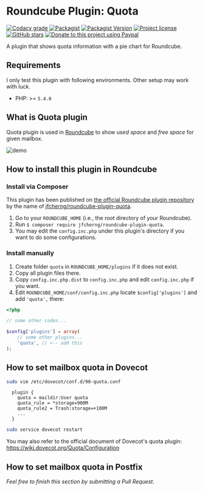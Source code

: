 # Roundcube Plugin: Quota

[![Codacy grade](https://img.shields.io/codacy/grade/3a7a07d2ed67434e8e8582ea4ec9867b/v6?style=flat-square)](https://app.codacy.com/project/jfcherng/roundcube-plugin-quota/dashboard)
[![Packagist](https://img.shields.io/packagist/dt/jfcherng/quota?style=flat-square)](https://packagist.org/packages/jfcherng/quota)
[![Packagist Version](https://img.shields.io/packagist/v/jfcherng/quota?style=flat-square)](https://packagist.org/packages/jfcherng/quota)
[![Project license](https://img.shields.io/github/license/jfcherng/roundcube-plugin-quota?style=flat-square)](https://github.com/jfcherng/roundcube-plugin-quota/blob/v6/LICENSE)
[![GitHub stars](https://img.shields.io/github/stars/jfcherng/roundcube-plugin-quota?style=flat-square&logo=github)](https://github.com/jfcherng/roundcube-plugin-quota/stargazers)
[![Donate to this project using Paypal](https://img.shields.io/badge/paypal-donate-blue.svg?style=flat-square&logo=paypal)](https://www.paypal.me/jfcherng/5usd)

A plugin that shows quota information with a pie chart for Roundcube.

## Requirements

I only test this plugin with following environments. Other setup may work with luck.

- PHP: >= `5.4.0`

## What is Quota plugin

Quota plugin is used in [Roundcube](https://roundcube.net/) to show
_used space_ and _free space_ for given mailbox.

![demo](https://raw.githubusercontent.com/jfcherng/roundcube-quota-plugin/master/doc/screenshot/demo.png)

## How to install this plugin in Roundcube

### Install via Composer

This plugin has been published on [the official Roundcube plugin repository](https://plugins.roundcube.net) by the name of [jfcherng/roundcube-plugin-quota](https://plugins.roundcube.net/packages/jfcherng/roundcube-plugin-quota).

1. Go to your `ROUNDCUBE_HOME` (i.e., the root directory of your Roundcube).
2. Run `$ composer require jfcherng/roundcube-plugin-quota`.
3. You may edit the `config.inc.php` under this plugin's directory if you want to do some configurations.

### Install manually

1. Create folder `quota` in `ROUNDCUBE_HOME/plugins` if it does not exist.
2. Copy all plugin files there.
3. Copy `config.inc.php.dist` to `config.inc.php` and edit `config.inc.php` if you want.
4. Edit `ROUNDCUBE_HOME/conf/config.inc.php` locate `$config['plugins']` and add `'quota',` there:

```php
<?php

// some other codes...

$config['plugins'] = array(
    // some other plugins...
    'quota', // <-- add this
);
```

## How to set mailbox quota in Dovecot

```bash
sudo vim /etc/dovecot/conf.d/90-quota.conf
```

```text
  plugin {
    quota = maildir:User quota
    quota_rule = *storage=900M
    quota_rule2 = Trash:storage=+100M
    ...
  }
```

```bash
sudo service dovecot restart
```

You may also refer to the official document of Dovecot's quota plugin:
https://wiki.dovecot.org/Quota/Configuration

## How to set mailbox quota in Postfix

_Feel free to finish this section by submitting a Pull Request._
